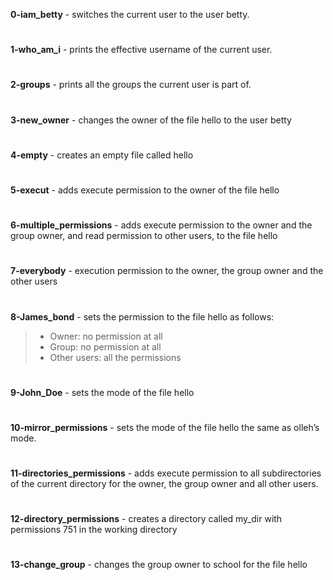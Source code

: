 **0-iam_betty** - switches the current user to the user betty.
#
**1-who_am_i** - prints the effective username of the current user.
#
**2-groups** - prints all the groups the current user is part of.
#
**3-new_owner** - changes the owner of the file hello to the user betty
#
**4-empty** - creates an empty file called hello
#
**5-execut** - adds execute permission to the owner of the file hello
#
**6-multiple_permissions** - adds execute permission to the owner and the group owner, and read permission to other users, to the file hello
#
**7-everybody** - execution permission to the owner, the group owner and the other users
#
**8-James_bond** - sets the permission to the file hello as follows:

   >*  Owner: no permission at all
   >*  Group: no permission at all
   >*  Other users: all the permissions
#
**9-John_Doe**  - sets the mode of the file hello
#
**10-mirror_permissions**  - sets the mode of the file hello the same as olleh’s mode.
#
**11-directories_permissions** - adds execute permission to all subdirectories of the current directory for the owner, the group owner and all other users.
#
**12-directory_permissions**  - creates a directory called my_dir with permissions 751 in the working directory
#
**13-change_group** -  changes the group owner to school for the file hello

